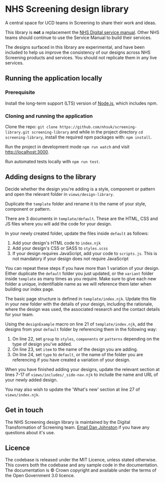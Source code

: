 # NHS Screening design library

A central space for UCD teams in Screening to share their work and ideas. 

This library is <strong>not</strong> a replacement the <a href="https://service-manual.nhs.uk/">NHS Digital service manual</a>. Other NHS teams should continue to use the Service Manual to build their services.

The designs surfaced in this library are experimental, and have been included to help us improve the consistency of our designs across NHS Screening products and services. You should not replicate them in any live services.

## Running the application locally

### Prerequisite

Install the long-term support (LTS) version of <a href="https://nodejs.org/en/">Node.js</a>, which includes npm.

### Cloning and running the application

Clone the repo: `git clone https://github.com/nhsuk/screening-library.git screening-library` and while in the project directory `cd screening-library`, install the required npm packages with: `npm install`.

Run the project in development mode `npm run watch` and visit <a href="http://localhost:3000">http://localhost:3000</a>.

Run automated tests locally with `npm run test`.

## Adding designs to the library

Decide whether the design you're adding is a style, component or pattern and open the relevant folder in `views/design-library`.

Duplicate the `template` folder and rename it to the name of your style, component or pattern.

There are 3 documents in `template/default`. These are the HTML, CSS and JS files where you will add the code for your design.

In your newly created folder, update the files inside `default` as follows:

1. Add your design's HTML code to `index.njk`
2. Add your design's CSS or SASS to `styles.scss`
3. If your design requires JavaScript, add your code to `scripts.js`. This is not mandatory if your design does not require JavaScript

You can repeat these steps if you have more than 1 variation of your design. Either duplicate the `default` folder you just updated, or the `variant` folder inside `template` as many times as you require. Make sure to give each new folder a unique, indentifiable name as we will reference them later when building our index page.

The basic page structure is defined in `template/index.njk`. Update this file in your new folder with the details of your design, including the rationale, where the design was used, the associated research and the contact details for your team.

Using the `designExample` macro on line 21 of `template/index.njk`, add the designs from your `default` folder by referencing them in the following way:

1. On line 22, set `group` to `styles`, `components` or `patterns` depending on the type of design you've added.
2. On line 23, set `item` to the name of the design you are adding. 
3. On line 24, set `type` to `default`, or the name of the folder you are referencing if you have created a variation of your design.

When you have finished adding your designs, update the relevant section at lines 7-17 of `views/includes/_side-nav.njk` to include the name and URL of your newly added design.

You may also wish to update the 'What's new' section at line 27 of `views/index.njk`.

## Get in touch

The NHS Screening design library is maintained by the Digital Transformation of Screening team. [Email Dan Johnston](mailto:daniel.johnston1@nhs.net) if you have any questions about it's use.

## Licence

The codebase is released under the MIT Licence, unless stated otherwise. This covers both the codebase and any sample code in the documentation. The documentation is © Crown copyright and available under the terms of the Open Government 3.0 licence.
